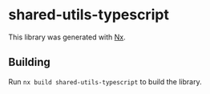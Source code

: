 # shared-utils-typescript

This library was generated with [Nx](https://nx.dev).

## Building

Run `nx build shared-utils-typescript` to build the library.
